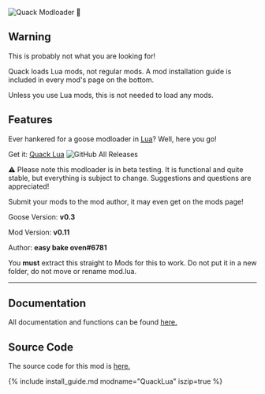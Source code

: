 ![Quack Modloader 🦆](https://i.imgur.com/UoSO3oD.png)

## Warning
This is probably not what you are looking for!

Quack loads Lua mods, not regular mods. A mod installation guide is included in every mod's page 
on the bottom.

Unless you use Lua mods, this is not needed to load any mods.

## Features

Ever hankered for a goose modloader in [Lua](https://www.lua.org/)? Well, here you go!

Get it: [Quack Lua](https://github.com/cuboide/QuackLuaModloader/releases/latest) ![GitHub All Releases](https://img.shields.io/github/downloads/cuboide/QuackLuaModloader/total?logo=github)

⚠ Please note this modloader is in beta testing. It is functional and quite stable, but everything is subject to change. Suggestions and questions are appreciated!

Submit your mods to the mod author, it may even get on the mods page!

Goose Version: **v0.3**

Mod Version: **v0.11**

Author: **easy bake oven#6781**

You **must** extract this straight to Mods for this to work. Do not put it in a new folder, do not move or rename mod.lua.

---

## Documentation
All documentation and functions can be found [here.](https://github.com/cuboide/QuackLuaModloader/blob/master/README.md)

## Source Code
The source code for this mod is [here.](https://github.com/cuboide/QuackLuaModloader)

{% include install_guide.md modname="QuackLua" iszip=true %}

